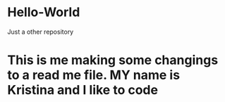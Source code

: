 # Hello-World
Just a other repository

# This is me making some changings to a read me file. MY name is Kristina and I like to code

